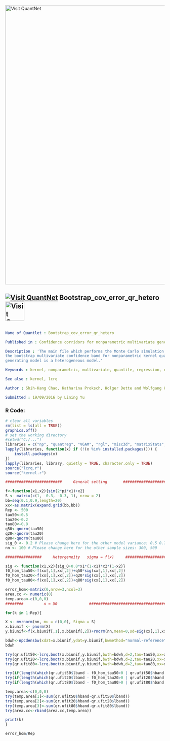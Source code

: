 
[<img src="https://github.com/QuantLet/Styleguide-and-FAQ/blob/master/pictures/banner.png" width="880" alt="Visit QuantNet">](http://quantlet.de/index.php?p=info)

## [<img src="https://github.com/QuantLet/Styleguide-and-Validation-procedure/blob/master/pictures/qloqo.png" alt="Visit QuantNet">](http://quantlet.de/) **Bootstrap_cov_error_qr_hetero** [<img src="https://github.com/QuantLet/Styleguide-and-Validation-procedure/blob/master/pictures/QN2.png" width="60" alt="Visit QuantNet 2.0">](http://quantlet.de/d3/ia)

```yaml

Name of Quantlet : Bootstrap_cov_error_qr_hetero

Published in : Confidence corridors for nonparametric multivariate generalized quantile regression

Description : 'The main file which performs the Monte Carlo simulation for the coverage ratio of
the bootstrap multivariate confidence band for nonparametric kernel quantile regression. The data
generating model is a heterogeneous model.'

Keywords : kernel, nonparametric, multivariate, quantile, regression, confidence-bands, bootstrap

See also : kernel, lcrq

Author : Shih-Kang Chao, Katharina Proksch, Holger Dette and Wolfgang Haerdle

Submitted : 19/09/2016 by Lining Yu

```


### R Code:
```r
# clear all variables
rm(list = ls(all = TRUE))
graphics.off()
# set the working directory
#setwd("C:/...")
libraries = c("np", "quantreg", "VGAM", "rgl", "misc3d", "matrixStats", "MASS")
lapply(libraries, function(x) if (!(x %in% installed.packages())) {
    install.packages(x)
})
lapply(libraries, library, quietly = TRUE, character.only = TRUE)
source("lcrq.r")
source("kernel.r")

#########################     General setting       ##############################

f<-function(x1,x2){sin(2*pi*x1)+x2}
S <- matrix(c(1, -0.3, -0.3, 1), nrow = 2) 
bb=seq(0.1,0.9,length=20)
xx<-as.matrix(expand.grid(bb,bb))
Rep <- 500
tau50<-0.5
tau20<-0.2
tau80<-0.8
q50<-qnorm(tau50)
q20<-qnorm(tau20)
q80<-qnorm(tau80)
sig_0 <- 0.2 # Please change here for the other model variance: 0.5 0.7
nn <- 100 # Please change here for the other sample sizes: 300, 500

################     Hetergeneity   sigma = f(x)     #################################

sig <- function(x1,x2){sig_0+0.8*x1*(1-x1)*x2*(1-x2)}
f0_hom_tau50<-f(xx[,1],xx[,2])+q50*sig(xx[,1],xx[,2])
f0_hom_tau20<-f(xx[,1],xx[,2])+q20*sig(xx[,1],xx[,2])
f0_hom_tau80<-f(xx[,1],xx[,2])+q80*sig(xx[,1],xx[,2])

error_hom<-matrix(0,nrow=3,ncol=3)
area.cc <- numeric(0)
temp.area<-c(0,0,0)
########         n = 50              ################################################ 

for(k in 1:Rep){

X <- mvrnorm(nn, mu = c(0,0), Sigma = S)
x.biunif <- pnorm(X) 
y.biunif<-f(x.biunif[,1],x.biunif[,2])+rnorm(nn,mean=0,sd=sig(xx[,1],xx[,2]))

bdwh<-npcdensbw(xdat=x.biunif,ydat=y.biunif,bwmethod="normal-reference",ckertype="epanechnikov",ckerorder=2)
bdwh

try(qr.ufit50<-lcrq.boot(x.biunif,y.biunif,bwth=bdwh,d=2,tau=tau50,xx=xx))
try(qr.ufit20<-lcrq.boot(x.biunif,y.biunif,bwth=bdwh,d=2,tau=tau20,xx=xx))
try(qr.ufit80<-lcrq.boot(x.biunif,y.biunif,bwth=bdwh,d=2,tau=tau80,xx=xx))

try(if(length(which(qr.ufit50$lband - f0_hom_tau50>0 | qr.ufit50$hband - f0_hom_tau50<0))!=0){error_hom[1,1]<-error_hom[1,1]+1})
try(if(length(which(qr.ufit20$lband - f0_hom_tau20>0 | qr.ufit20$hband - f0_hom_tau20<0))!=0){error_hom[1,2]<-error_hom[1,2]+1})
try(if(length(which(qr.ufit80$lband - f0_hom_tau80>0 | qr.ufit80$hband - f0_hom_tau80<0))!=0){error_hom[1,3]<-error_hom[1,3]+1})

temp.area<-c(0,0,0)
try(temp.area[1]<-sum(qr.ufit50$hband-qr.ufit50$lband))
try(temp.area[2]<-sum(qr.ufit20$hband-qr.ufit20$lband))
try(temp.area[3]<-sum(qr.ufit80$hband-qr.ufit80$lband))
try(area.cc<-rbind(area.cc,temp.area))

print(k)
}

error_hom/Rep
```
